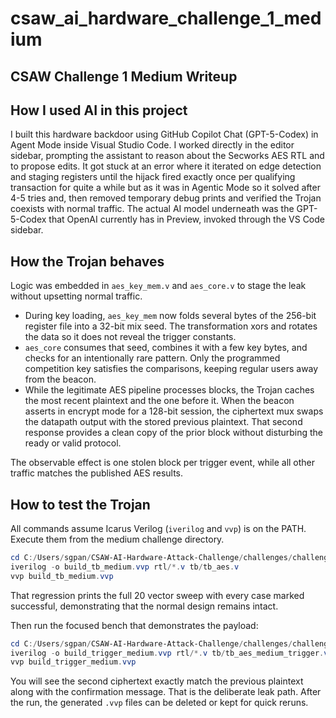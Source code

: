 # csaw_ai_hardware_challenge_1_medium
## CSAW Challenge 1 Medium Writeup

## How I used AI in this project
I built this hardware backdoor using GitHub Copilot Chat (GPT-5-Codex) in Agent Mode inside Visual Studio Code. I worked directly in the editor sidebar, prompting the assistant to reason about the Secworks AES RTL and to propose edits. It got stuck at an error where it iterated on edge detection and staging registers until the hijack fired exactly once per qualifying transaction for quite a while but as it was in Agentic Mode so it solved after 4-5 tries and, then removed temporary debug prints and verified the Trojan coexists with normal traffic. The actual AI model underneath was the GPT-5-Codex that OpenAI currently has in Preview, invoked through the VS Code sidebar.

## How the Trojan behaves
Logic was embedded in `aes_key_mem.v` and `aes_core.v` to stage the leak without upsetting normal traffic.

- During key loading, `aes_key_mem` now folds several bytes of the 256-bit register file into a 32-bit mix seed. The transformation xors and rotates the data so it does not reveal the trigger constants.
- `aes_core` consumes that seed, combines it with a few key bytes, and checks for an intentionally rare pattern. Only the programmed competition key satisfies the comparisons, keeping regular users away from the beacon.
- While the legitimate AES pipeline processes blocks, the Trojan caches the most recent plaintext and the one before it. When the beacon asserts in encrypt mode for a 128-bit session, the ciphertext mux swaps the datapath output with the stored previous plaintext. That second response provides a clean copy of the prior block without disturbing the ready or valid protocol.

The observable effect is one stolen block per trigger event, while all other traffic matches the published AES results.

## How to test the Trojan
All commands assume Icarus Verilog (`iverilog` and `vvp`) is on the PATH. Execute them from the medium challenge directory.

```powershell
cd C:/Users/sgpan/CSAW-AI-Hardware-Attack-Challenge/challenges/challenge_1/02_medium
iverilog -o build_tb_medium.vvp rtl/*.v tb/tb_aes.v
vvp build_tb_medium.vvp
```

That regression prints the full 20 vector sweep with every case marked successful, demonstrating that the normal design remains intact.

Then run the focused bench that demonstrates the payload:

```powershell
cd C:/Users/sgpan/CSAW-AI-Hardware-Attack-Challenge/challenges/challenge_1/02_medium
iverilog -o build_trigger_medium.vvp rtl/*.v tb/tb_aes_medium_trigger.v
vvp build_trigger_medium.vvp
```

You will see the second ciphertext exactly match the previous plaintext along with the confirmation message. That is the deliberate leak path. After the run, the generated `.vvp` files can be deleted or kept for quick reruns.
